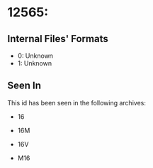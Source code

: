 # 12565: 

## Internal Files' Formats
- 0: Unknown
- 1: Unknown

## Seen In

This id has been seen in the following archives:  

- 16  

- 16M  

- 16V  

- M16  
